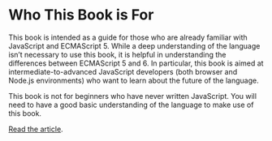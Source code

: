 <!--
{
"name" : "understanding-es6",
"version" : "0.0.1",
"title" : "Understanding ECMAScript 6",
"description" : "This module is aimed at intermediate-to-advanced JavaScript developers (both browser and Node.js environments) who want to learn about the future of the language",
"homepage" : "https://leanpub.com/understandinges6/read/",
"canonicalSource" : "https://leanpub.com/understandinges6/read/",
"author" : "Nicholas Zakas",
"freshnessDate" : 2015-07-20,
"license" : "CC BY-NC-ND"
}
-->

<!-- @section -->

# Who This Book is For

This book is intended as a guide for those who are already familiar with JavaScript and ECMAScript 5. While a deep understanding of the language isn’t necessary to use this book, it is helpful in understanding the differences between ECMAScript 5 and 6. In particular, this book is aimed at intermediate-to-advanced JavaScript developers (both browser and Node.js environments) who want to learn about the future of the language.

This book is not for beginners who have never written JavaScript. You will need to have a good basic understanding of the language to make use of this book.

[Read the article](https://leanpub.com/understandinges6/read/).
